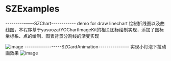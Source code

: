 # SZExamples
--------------SZChart------------
demo for draw linechart
绘制折线图以及曲线图，本程序基于yasuoza/YOChartImageKit的相关图标绘制实现，添加了图标坐标系、点的绘制、图表背景分割线的渐变实现

![image](https://github.com/suzee/SZExamples/blob/master/SZChart/ScreenShot/chart.gif?raw=true)
------------------SZCardAnimation---------------
实现小灯泡下拉动画效果
![image](https://github.com/suzee/SZExamples/blob/master/SZCardAnimation/bulb.gif?raw=true)
